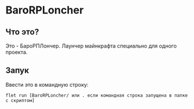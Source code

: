 # BaroRPLoncher

## Что это?
Это - БароРПЛончер. Лаунчер майнкрафта специально для одного проекта.

## Запук
Ввести это в командную строку:

```
flet run [BaroRPLoncher/ или . если командная строка запущена в папке с скриптом]
```